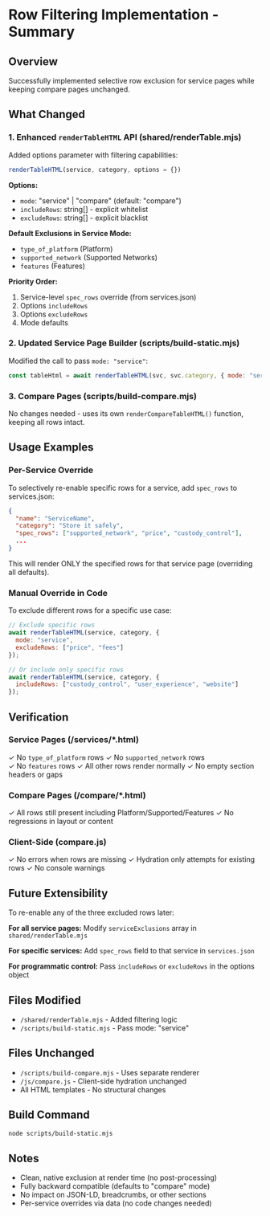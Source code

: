# Row Filtering Implementation - Summary

## Overview
Successfully implemented selective row exclusion for service pages while keeping compare pages unchanged.

## What Changed

### 1. Enhanced `renderTableHTML` API (shared/renderTable.mjs)
Added options parameter with filtering capabilities:

```javascript
renderTableHTML(service, category, options = {})
```

**Options:**
- `mode`: "service" | "compare" (default: "compare")
- `includeRows`: string[] - explicit whitelist
- `excludeRows`: string[] - explicit blacklist

**Default Exclusions in Service Mode:**
- `type_of_platform` (Platform)
- `supported_network` (Supported Networks)
- `features` (Features)

**Priority Order:**
1. Service-level `spec_rows` override (from services.json)
2. Options `includeRows`
3. Options `excludeRows`
4. Mode defaults

### 2. Updated Service Page Builder (scripts/build-static.mjs)
Modified the call to pass `mode: "service"`:

```javascript
const tableHtml = await renderTableHTML(svc, svc.category, { mode: "service" });
```

### 3. Compare Pages (scripts/build-compare.mjs)
No changes needed - uses its own `renderCompareTableHTML()` function, keeping all rows intact.

## Usage Examples

### Per-Service Override
To selectively re-enable specific rows for a service, add `spec_rows` to services.json:

```json
{
  "name": "ServiceName",
  "category": "Store it safely",
  "spec_rows": ["supported_network", "price", "custody_control"],
  ...
}
```

This will render ONLY the specified rows for that service page (overriding all defaults).

### Manual Override in Code
To exclude different rows for a specific use case:

```javascript
// Exclude specific rows
await renderTableHTML(service, category, { 
  mode: "service",
  excludeRows: ["price", "fees"] 
});

// Or include only specific rows
await renderTableHTML(service, category, { 
  includeRows: ["custody_control", "user_experience", "website"] 
});
```

## Verification

### Service Pages (/services/*.html)
✓ No `type_of_platform` rows
✓ No `supported_network` rows  
✓ No `features` rows
✓ All other rows render normally
✓ No empty section headers or gaps

### Compare Pages (/compare/*.html)
✓ All rows still present including Platform/Supported/Features
✓ No regressions in layout or content

### Client-Side (compare.js)
✓ No errors when rows are missing
✓ Hydration only attempts for existing rows
✓ No console warnings

## Future Extensibility

To re-enable any of the three excluded rows later:

**For all service pages:**
Modify `serviceExclusions` array in `shared/renderTable.mjs`

**For specific services:**
Add `spec_rows` field to that service in `services.json`

**For programmatic control:**
Pass `includeRows` or `excludeRows` in the options object

## Files Modified
- `/shared/renderTable.mjs` - Added filtering logic
- `/scripts/build-static.mjs` - Pass mode: "service"

## Files Unchanged
- `/scripts/build-compare.mjs` - Uses separate renderer
- `/js/compare.js` - Client-side hydration unchanged
- All HTML templates - No structural changes

## Build Command
```bash
node scripts/build-static.mjs
```

## Notes
- Clean, native exclusion at render time (no post-processing)
- Fully backward compatible (defaults to "compare" mode)
- No impact on JSON-LD, breadcrumbs, or other sections
- Per-service overrides via data (no code changes needed)

